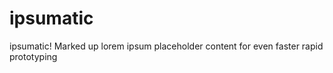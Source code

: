 ipsumatic
=========

ipsumatic! Marked up lorem ipsum placeholder content for even faster rapid prototyping